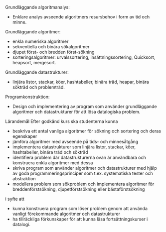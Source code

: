 Grundläggande algoritmanalys:
* Enklare analys avseende algoritmers resursbehov i form av tid och minne.

Grundläggande algoritmer:
* enkla numeriska algoritmer
* sekventiella och binära sökalgoritmer
* djupet först- och bredden först-sökning
* sorteringsalgoritmer: urvalssortering, insättningssortering, Quicksort, heapsort, mergesort.

Grundläggande datastrukturer:
* linjära listor, stackar, köer, hashtabeller, binära träd, heapar, binära sökträd och problemträd.

Programkonstruktion:
* Design och implementering av program som använder grundläggande algoritmer och datastrukturer för att lösa datalogiska problem.

Lärandemål
Efter godkänd kurs ska studenterna kunna
* beskriva ett antal vanliga algoritmer för sökning och sortering och deras egenskaper
* jämföra algoritmer med avseende på tids- och minnesåtgång
* implementera datastrukturer som linjära listor, stackar, köer, hashtabeller, binära träd och sökträd
* identifiera problem där datastrukturerna ovan är användbara och konstruera enkla algoritmer med dessa
* skriva program som använder algoritmer och datastrukturer med hjälp av goda programmeringsprinciper som t.ex. systematiska tester och abstraktion
* modellera problem som sökproblem och implementera algoritmer för breddenförstsökning, djupetförstsökning eller bästaförstsökning

i syfte att
* kunna konstruera program som löser problem genom att använda vanligt förekommande algoritmer och datastrukturer
* ha tillräckliga förkunskaper för att kunna läsa fortsättningskurser i datalogi.
